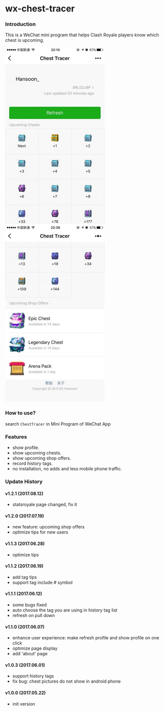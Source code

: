 # wx-chest-tracer
### Introduction

This is a WeChat mini program that helps Clash Royale players know which chest is upcoming.

![alt text](./doc/ui_1.jpg)![alt text](./doc/ui_2.jpg)

### How to use?

search `ChestTracer` in Mini Program of WeChat App

### Features

- show profile.
- show upcoming chests.
- show upcoming shop offers.
- record history tags.
- no installation, no adds and less mobile phone traffic.

### Update History

#### v1.2.1 (2017.08.12)

- statsroyale page changed, fix it

#### v1.2.0 (2017.07.19)

- new feature: upcoming shop offers
- optimize tips for new users

#### v1.1.3 (2017.06.28)

- optimize tips

#### v1.1.2 (2017.06.19)

- add tag tips
- support tag include # symbol

#### v1.1.1 (2017.06.12)

- some bugs fixed
- auto choose the tag you are using in history tag list
- refresh on pull down

#### v1.1.0 (2017.06.07)

- enhance user experience: make refresh profile and show profile on one click
- optimize page display
- add 'about' page

#### v1.0.3 (2017.06.01)

- support history tags
- fix bug: chest pictures do not show in android phone

#### v1.0.0 (2017.05.22)

- init version

